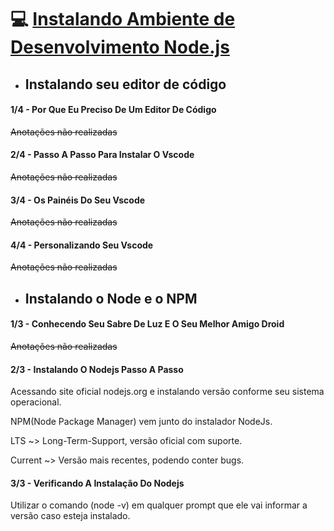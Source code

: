 # 💻 <u>Instalando Ambiente de Desenvolvimento Node.js</u>
* ## Instalando seu editor de código


#### 1/4 - Por Que Eu Preciso De Um Editor De Código

~~Anotações não realizadas~~

#### 2/4 - Passo A Passo Para Instalar O Vscode

~~Anotações não realizadas~~

#### 3/4 - Os Painéis Do Seu Vscode

~~Anotações não realizadas~~

#### 4/4 - Personalizando Seu Vscode

~~Anotações não realizadas~~

* ## Instalando o Node e o NPM

#### 1/3 - Conhecendo Seu Sabre De Luz E O Seu Melhor Amigo Droid

~~Anotações não realizadas~~

#### 2/3 - Instalando O Nodejs Passo A Passo

Acessando site oficial nodejs.org e instalando versão conforme seu sistema operacional.

NPM(Node Package Manager) vem junto do instalador NodeJs.

LTS ~> Long-Term-Support, versão oficial com suporte.

Current ~> Versão mais recentes, podendo conter bugs.

#### 3/3 - Verificando A Instalação Do Nodejs

Utilizar o comando (node -v) em qualquer prompt que ele vai informar a versão caso esteja instalado.